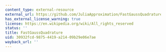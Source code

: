 ```yaml
---
content_type: external-resource
external_url: https://github.com/JuliaApproximation/FastGaussQuadrature.jl
has_external_license_warning: true
license: https://en.wikipedia.org/wiki/All_rights_reserved
status: ''
title: FastGaussQuadrature
uid: 30932fcd-9875-4419-a214-09b29e06e7ae
wayback_url: ''
---
```

